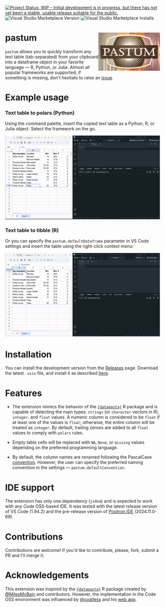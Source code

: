 <!-- badges: start -->
[![Project Status: WIP – Initial development is in progress, but there has not yet been a stable, usable release suitable for the public.](https://img.shields.io/badge/repo_status-WIP-yellow)](https://www.repostatus.org/#wip) ![Visual Studio Marketplace Version](https://img.shields.io/visual-studio-marketplace/v/atsyplenkov.pastum?include_prereleases&style=flat&label=VS%20Marketplace%20version&color=green&link=https%3A%2F%2Fmarketplace.visualstudio.com%2Fitems%3FitemName%3Datsyplenkov.pastum) ![Visual Studio Marketplace Installs](https://img.shields.io/visual-studio-marketplace/i/atsyplenkov.pastum?label=VS%20Marketplace%20installs&color=7abfbb&link=https%3A%2F%2Fmarketplace.visualstudio.com%2Fitems%3FitemName%3Datsyplenkov.pastum)
<!-- badges: end -->

# pastum <img src="https://github.com/atsyplenkov/pastum/raw/master/assets/logo.png" align="right" width="200" />

`pastum` allows you to quickly transform any text table (tab-separated) from your clipboard into a dataframe object in your favorite language — R, Python, or Julia. Almost all popular frameworks are supported; if something is missing, don't hesitate to raise an [issue](https://github.com/atsyplenkov/pastum/issues).

# Example usage
### Text table to polars (Python)
Using the command palette, insert the copied text table as a Python, R, or Julia object. Select the framework on the go.

![](https://github.com/atsyplenkov/pastum/raw/master/assets/demo-py-polars.gif)

### Text table to tibble (R)
Or you can specify the `pastum.defaultDataframe` parameter in VS Code settings and insert the table using the right-click context menu:

![](https://github.com/atsyplenkov/pastum/raw/master/assets/demo-r-tibble.gif)

# Installation

You can install the development version from the [Releases](https://github.com/atsyplenkov/pastum/releases/) page. Download the latest `.vsix` file, and install it as described [here](https://code.visualstudio.com/docs/editor/extension-marketplace#_install-from-a-vsix).

# Features

- The extension mimics the behavior of the [`{datapasta}`](https://github.com/milesmcbain/datapasta/) R package and is capable of detecting the main types: `strings` (or `character` vectors in R), `integer`, and `float` values. A numeric column is considered to be `float` if at least one of the values is `float`; otherwise, the entire column will be treated as `integer`. By default, trailing zeroes are added to all `float` values to comply with `polars` rules.

- Empty table cells will be replaced with `NA`, `None`, or `missing` values depending on the preferred programming language.

- By default, the column names are renamed following the PascalCase [convention](https://www.freecodecamp.org/news/snake-case-vs-camel-case-vs-pascal-case-vs-kebab-case-whats-the-difference/#kebab-case). However, the user can specify the preferred naming convention in the settings — `pastum.defaultConvention`.

# IDE support

The extension has only one dependency (`jsdom`) and is expected to work with any Code OSS-based IDE. It was tested with the latest release version of VS Code (1.94.2) and the pre-release version of [Positron IDE](https://github.com/posit-dev/positron) (2024.11.0-69).

# Contributions

Contributions are welcome! If you'd like to contribute, please, fork, submit a PR and I'll merge it.

# Acknowledgements

This extension was inspired by the [`{datapasta}`](https://github.com/milesmcbain/datapasta/) R package created by [@MilesMcBain](https://github.com/MilesMcBain) and contributors. However, the implementation in the Code OSS environment was influenced by [@coatless](https://github.com/coatless) and his [web app](https://web-apps.thecoatlessprofessor.com/data/html-table-to-dataframe-tool.html).
